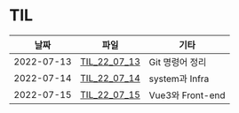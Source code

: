# TIL

|날짜|파일|기타|
|------|---|---|
|2022-07-13|[TIL_22_07_13](https://github.com/YoungHyunEum/TIL/blob/main/by_date/TIL_22_07_13.md)|Git 명령어 정리|
|2022-07-14|[TIL_22_07_14](https://github.com/YoungHyunEum/TIL/blob/main/by_date/TIL_22_07_14.md)|system과 Infra|
|2022-07-15|[TIL_22_07_15](https://github.com/YoungHyunEum/TIL/blob/main/by_date/TIL_22_07_15.md)|Vue3와 Front-end|